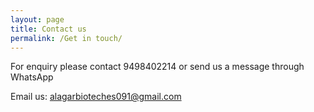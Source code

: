 ```yaml
---
layout: page
title: Contact us
permalink: /Get in touch/
---
```



For enquiry please contact 9498402214 or send us a message through WhatsApp

Email us: alagarbioteches091@gmail.com



